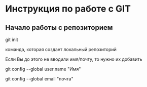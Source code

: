 # Инструкция по работе с GIT
## Начало работы с репозиторием
git init

команда, которая создает локальный репозиторий

Если Вы до этого не вводили имя/почту, то нужно их добавить

git config --global user.name "Имя"

git config --global email "почта"
